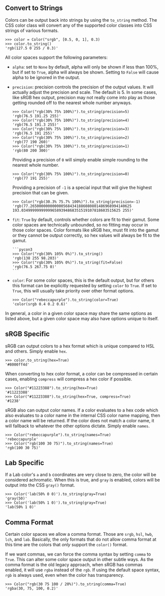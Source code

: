 ## Convert to Strings

Colors can be output back into strings by using the `to_string` method. The CSS color class will convert any of the
supported color classes into CSS strings of various formats.

```pycon3
>>> color = Color("srgb", [0.5, 0, 1], 0.3)
>>> color.to_string()
'rgb(127.5 0 255 / 0.3)'
```

All color spaces support the following parameters:

- `alpha`: set to `None` by default, alpha will only be shown if less than 100%, but if set to `True`, alpha will always
  be shown. Setting to `False` will cause alpha to be ignored in the output.
- `precision`: precision controls the precision of the output values. It will actually adjust the precision and scale.
  The default is 5. In some cases, like sRGB hex output, precision may not really come into play as those getting
  rounded off to the nearest whole number anyways.

    ```pycon3
    >>> Color("rgb(30% 75% 100%)").to_string(precision=5)
    'rgb(76.5 191.25 255)'
    >>> Color("rgb(30% 75% 100%)").to_string(precision=4)
    'rgb(76.5 191.3 255)'
    >>> Color("rgb(30% 75% 100%)").to_string(precision=3)
    'rgb(76.5 191 255)'
    >>> Color("rgb(30% 75% 100%)").to_string(precision=2)
    'rgb(77 190 260)'
    >>> Color("rgb(30% 75% 100%)").to_string(precision=1)
    'rgb(80 200 300)'
    ```

    Providing a precision of `0` will simply enable simple rounding to the nearest whole number.

    ```pycon3
    >>> Color("rgb(30% 75% 100%)").to_string(precision=0)
    'rgb(77 191 255)'
    ```

    Providing a precision of `-1` is a special input that will give the highest precision that can be given.

    ```pycon3
    >>> Color("rgb(30.3% 75.7% 100%)").to_string(precision=-1)
    'rgb(77.2650000000000005684341886080801486968994140625 193.034999999999996589394868351519107818603515625 255)'
    ```

- `fit`: `True` by default, controls whether colors are fit to their gamut. Some color spaces are technically unbounded,
  so no fitting may occur in those color spaces. Color formats like sRGB hex, must fit into the gamut or they cannot be
  output correctly, so hex values will always be fit to the gamut.

      ```pycon3
      >>> Color("rgb(30% 105% 0%)").to_string()
      'rgb(138 255 98.203)'
      >>> Color("rgb(30% 105% 0%)").to_string(fit=False)
      'rgb(76.5 267.75 0)'
      ```

- `color`: For some color spaces, this is the default output, but for others this format can be explicitly requested by
  setting `color` to `True`. If set to `True`, this will usually take priority over other format options.

    ```pycon3
    >>> Color("rebeccapurple").to_string(color=True)
    'color(srgb 0.4 0.2 0.6)'
    ```

In general, a color in a given color space may share the same options as listed above, but a given color space may also
have options unique to itself.

## sRGB Specific

sRGB can output colors to a hex format which is unique compared to HSL and others. Simply enable `hex`.

```pycon3
>>> color.to_string(hex=True)
'#8000ff4d'
```

When converting to hex color format, a color can be compressed in certain cases, enabling `compress` will compress a
hex color if possible.

```pycon3
>>> Color("#11223388").to_string(hex=True)
'#11223388'
>>> Color("#11223388").to_string(hex=True, compress=True)
'#1238'
```

sRGB also can output color names. If a color evaluates to a hex code which also evaluates to a color name in the
internal CSS color name mapping, then a color name will be returned. If the color does not match a color name, it will
fallback to whatever the other options dictate. Simply enable `names`.

```pycon3
>>> Color("rebeccapurple").to_string(names=True)
'rebeccapurple'
>>> Color("rgb(100 30 75)").to_string(names=True)
'rgb(100 30 75)'
```

## Lab Specific

If a Lab color's `a` and `b` coordinates are very close to zero, the color will be considered achromatic. When this is
true, and `gray` is enabled, colors will be output into the CSS `gray()` format.

```pycon3
>>> Color('lab(50% 0 0)').to_string(gray=True)
'gray(50)'
>>> Color('lab(50% 1 0)').to_string(gray=True)
'lab(50% 1 0)'
```

## Comma Format

Certain color spaces we allow a comma format. Those are `srgb`, `hsl`, `hwb`, `lch`, and `lab`. Basically, the only
formats that do not allow comma format at this time are the colors that *only* support the `color()` format.

If we want commas, we can force the comma syntax by setting `comma` to `True`. This can alter some color space output
in other subtle ways. As the comma format is the old legacy approach, when sRGB has commas enabled, it will use `rgba`
instead of the `rgb`. If using the default space syntax, `rgb` is always used, even when the color has transparency.

```pycon3
>>> Color("rgb(30 75 100 / 20%)").to_string(comma=True)
'rgba(30, 75, 100, 0.2)'
```
